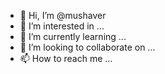 - 👋 Hi, I’m @mushaver
- 👀 I’m interested in ...
- 🌱 I’m currently learning ...
- 💞️ I’m looking to collaborate on ...
- 📫 How to reach me ...

<!---
mushaver/mushaver is a ✨ special ✨ repository because its `README.md` (this file) appears on your GitHub profile.
You can click the Preview link to take a look at your changes.
--->
